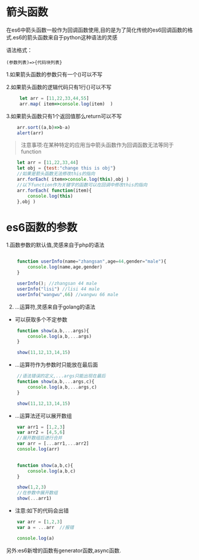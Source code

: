 # 箭头函数

在es6中箭头函数一般作为回调函数使用,目的是为了简化传统的es6回调函数的格式.es6的箭头函数来自于python这种语法的灵感

语法格式：

```
(参数列表)=>{代码块列表}
```

1.如果箭头函数的参数只有一个()可以不写

2.如果箭头函数的逻辑代码只有1行{}可以不写

```javascript
     let arr = [11,22,33,44,55]
     arr.map( item=>console.log(item)  )
```

3.如果箭头函数只有1个返回值那么return可以不写

```javascript
    arr.sort((a,b)=>b-a)
    alert(arr)
```

> 注意事项:在某种特定的应用当中箭头函数作为回调函数无法等同于function

```javascript
    let arr = [11,22,33,44]
    let obj = {test:"change this is obj"}
    //如果是箭头函数无法修改this的指向
    arr.forEach( item=>console.log(this),obj )
    //以下function作为关键字的函数可以在回调中修改this的指向
    arr.forEach( function(item){
        console.log(this)
    },obj )

```

# es6函数的参数

1.函数参数的默认值,灵感来自于php的语法

```javascript

    function userInfo(name="zhangsan",age=44,gender="male"){
        console.log(name,age,gender)
    }

    userInfo(); //zhangsan 44 male
    userInfo("lisi") //lisi 44 male
    userInfo("wangwu",66) //wangwu 66 male
```

2. ...运算符,灵感来自于golang的语法

* 可以获取多个不定参数

```javascript
    function show(a,b,...args){
        console.log(a,b,...args)
    }

    show(11,12,13,14,15)
```

* ...运算符作为参数时只能放在最后面

```javascript
    //语法错误的定义,...args只能出现在最后
    function show(a,b,...args,c){
        console.log(a,b,...args,c)
    }

    show(11,12,13,14,15)
```

* ...运算法还可以展开数组


```javascript
    var arr1 = [1,2,3]
    var arr2 = [4,5,6]
    //展开数组后进行合并
    var arr = [...arr1,...arr2]
    console.log(arr)

    
    function show(a,b,c){
        console.log(a,b,c)
    }

    show(1,2,3)
    //在参数中展开数组
    show(...arr1)
```


* 注意:如下的代码会出错

```javascript
    var arr = [1,2,3]
    var a = ...arr  //报错

    console.log(a)
```


另外:es6新增的函数有generator函数,async函数.


